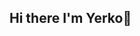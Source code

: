 ## Hi there I'm Yerko👋

<!--
**danramos77/danramos77** is a ✨ _special_ ✨ repository because its `README.md` (this file) appears on your GitHub profile.

- 🔭 I’m currently working on my own projects and supporting a enterprice in a solution  
- 🌱 I’m currently learning ...
- 👯 I’m looking to collaborate on ...
- 🤔 I’m looking for help with ...
- 💬 Ask me about ...
- 📫 How to reach me: ...
- 😄 Pronouns: ...
- ⚡ Fun fact: ...
-->
